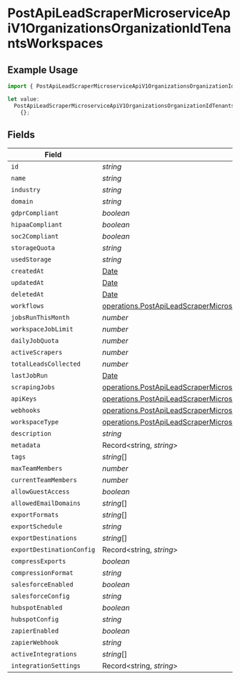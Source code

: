 # PostApiLeadScraperMicroserviceApiV1OrganizationsOrganizationIdTenantsWorkspaces

## Example Usage

```typescript
import { PostApiLeadScraperMicroserviceApiV1OrganizationsOrganizationIdTenantsWorkspaces } from "oppulence-backend-sdk/models/operations";

let value:
  PostApiLeadScraperMicroserviceApiV1OrganizationsOrganizationIdTenantsWorkspaces =
    {};
```

## Fields

| Field                                                                                                                                                                                                          | Type                                                                                                                                                                                                           | Required                                                                                                                                                                                                       | Description                                                                                                                                                                                                    |
| -------------------------------------------------------------------------------------------------------------------------------------------------------------------------------------------------------------- | -------------------------------------------------------------------------------------------------------------------------------------------------------------------------------------------------------------- | -------------------------------------------------------------------------------------------------------------------------------------------------------------------------------------------------------------- | -------------------------------------------------------------------------------------------------------------------------------------------------------------------------------------------------------------- |
| `id`                                                                                                                                                                                                           | *string*                                                                                                                                                                                                       | :heavy_minus_sign:                                                                                                                                                                                             | N/A                                                                                                                                                                                                            |
| `name`                                                                                                                                                                                                         | *string*                                                                                                                                                                                                       | :heavy_minus_sign:                                                                                                                                                                                             | N/A                                                                                                                                                                                                            |
| `industry`                                                                                                                                                                                                     | *string*                                                                                                                                                                                                       | :heavy_minus_sign:                                                                                                                                                                                             | N/A                                                                                                                                                                                                            |
| `domain`                                                                                                                                                                                                       | *string*                                                                                                                                                                                                       | :heavy_minus_sign:                                                                                                                                                                                             | N/A                                                                                                                                                                                                            |
| `gdprCompliant`                                                                                                                                                                                                | *boolean*                                                                                                                                                                                                      | :heavy_minus_sign:                                                                                                                                                                                             | N/A                                                                                                                                                                                                            |
| `hipaaCompliant`                                                                                                                                                                                               | *boolean*                                                                                                                                                                                                      | :heavy_minus_sign:                                                                                                                                                                                             | N/A                                                                                                                                                                                                            |
| `soc2Compliant`                                                                                                                                                                                                | *boolean*                                                                                                                                                                                                      | :heavy_minus_sign:                                                                                                                                                                                             | N/A                                                                                                                                                                                                            |
| `storageQuota`                                                                                                                                                                                                 | *string*                                                                                                                                                                                                       | :heavy_minus_sign:                                                                                                                                                                                             | N/A                                                                                                                                                                                                            |
| `usedStorage`                                                                                                                                                                                                  | *string*                                                                                                                                                                                                       | :heavy_minus_sign:                                                                                                                                                                                             | N/A                                                                                                                                                                                                            |
| `createdAt`                                                                                                                                                                                                    | [Date](https://developer.mozilla.org/en-US/docs/Web/JavaScript/Reference/Global_Objects/Date)                                                                                                                  | :heavy_minus_sign:                                                                                                                                                                                             | N/A                                                                                                                                                                                                            |
| `updatedAt`                                                                                                                                                                                                    | [Date](https://developer.mozilla.org/en-US/docs/Web/JavaScript/Reference/Global_Objects/Date)                                                                                                                  | :heavy_minus_sign:                                                                                                                                                                                             | N/A                                                                                                                                                                                                            |
| `deletedAt`                                                                                                                                                                                                    | [Date](https://developer.mozilla.org/en-US/docs/Web/JavaScript/Reference/Global_Objects/Date)                                                                                                                  | :heavy_minus_sign:                                                                                                                                                                                             | N/A                                                                                                                                                                                                            |
| `workflows`                                                                                                                                                                                                    | [operations.PostApiLeadScraperMicroserviceApiV1OrganizationsOrganizationIdTenantsWorkflows](../../models/operations/postapileadscrapermicroserviceapiv1organizationsorganizationidtenantsworkflows.md)[]       | :heavy_minus_sign:                                                                                                                                                                                             | N/A                                                                                                                                                                                                            |
| `jobsRunThisMonth`                                                                                                                                                                                             | *number*                                                                                                                                                                                                       | :heavy_minus_sign:                                                                                                                                                                                             | N/A                                                                                                                                                                                                            |
| `workspaceJobLimit`                                                                                                                                                                                            | *number*                                                                                                                                                                                                       | :heavy_minus_sign:                                                                                                                                                                                             | N/A                                                                                                                                                                                                            |
| `dailyJobQuota`                                                                                                                                                                                                | *number*                                                                                                                                                                                                       | :heavy_minus_sign:                                                                                                                                                                                             | N/A                                                                                                                                                                                                            |
| `activeScrapers`                                                                                                                                                                                               | *number*                                                                                                                                                                                                       | :heavy_minus_sign:                                                                                                                                                                                             | N/A                                                                                                                                                                                                            |
| `totalLeadsCollected`                                                                                                                                                                                          | *number*                                                                                                                                                                                                       | :heavy_minus_sign:                                                                                                                                                                                             | N/A                                                                                                                                                                                                            |
| `lastJobRun`                                                                                                                                                                                                   | [Date](https://developer.mozilla.org/en-US/docs/Web/JavaScript/Reference/Global_Objects/Date)                                                                                                                  | :heavy_minus_sign:                                                                                                                                                                                             | N/A                                                                                                                                                                                                            |
| `scrapingJobs`                                                                                                                                                                                                 | [operations.PostApiLeadScraperMicroserviceApiV1OrganizationsOrganizationIdTenantsScrapingJobs](../../models/operations/postapileadscrapermicroserviceapiv1organizationsorganizationidtenantsscrapingjobs.md)[] | :heavy_minus_sign:                                                                                                                                                                                             | N/A                                                                                                                                                                                                            |
| `apiKeys`                                                                                                                                                                                                      | [operations.PostApiLeadScraperMicroserviceApiV1OrganizationsOrganizationIdTenantsApiKeys](../../models/operations/postapileadscrapermicroserviceapiv1organizationsorganizationidtenantsapikeys.md)[]           | :heavy_minus_sign:                                                                                                                                                                                             | N/A                                                                                                                                                                                                            |
| `webhooks`                                                                                                                                                                                                     | [operations.PostApiLeadScraperMicroserviceApiV1OrganizationsOrganizationIdTenantsWebhooks](../../models/operations/postapileadscrapermicroserviceapiv1organizationsorganizationidtenantswebhooks.md)[]         | :heavy_minus_sign:                                                                                                                                                                                             | N/A                                                                                                                                                                                                            |
| `workspaceType`                                                                                                                                                                                                | [operations.PostApiLeadScraperMicroserviceApiV1OrganizationsOrganizationIdTenantsWorkspaceType](../../models/operations/postapileadscrapermicroserviceapiv1organizationsorganizationidtenantsworkspacetype.md) | :heavy_minus_sign:                                                                                                                                                                                             | N/A                                                                                                                                                                                                            |
| `description`                                                                                                                                                                                                  | *string*                                                                                                                                                                                                       | :heavy_minus_sign:                                                                                                                                                                                             | N/A                                                                                                                                                                                                            |
| `metadata`                                                                                                                                                                                                     | Record<string, *string*>                                                                                                                                                                                       | :heavy_minus_sign:                                                                                                                                                                                             | N/A                                                                                                                                                                                                            |
| `tags`                                                                                                                                                                                                         | *string*[]                                                                                                                                                                                                     | :heavy_minus_sign:                                                                                                                                                                                             | N/A                                                                                                                                                                                                            |
| `maxTeamMembers`                                                                                                                                                                                               | *number*                                                                                                                                                                                                       | :heavy_minus_sign:                                                                                                                                                                                             | N/A                                                                                                                                                                                                            |
| `currentTeamMembers`                                                                                                                                                                                           | *number*                                                                                                                                                                                                       | :heavy_minus_sign:                                                                                                                                                                                             | N/A                                                                                                                                                                                                            |
| `allowGuestAccess`                                                                                                                                                                                             | *boolean*                                                                                                                                                                                                      | :heavy_minus_sign:                                                                                                                                                                                             | N/A                                                                                                                                                                                                            |
| `allowedEmailDomains`                                                                                                                                                                                          | *string*[]                                                                                                                                                                                                     | :heavy_minus_sign:                                                                                                                                                                                             | N/A                                                                                                                                                                                                            |
| `exportFormats`                                                                                                                                                                                                | *string*[]                                                                                                                                                                                                     | :heavy_minus_sign:                                                                                                                                                                                             | N/A                                                                                                                                                                                                            |
| `exportSchedule`                                                                                                                                                                                               | *string*                                                                                                                                                                                                       | :heavy_minus_sign:                                                                                                                                                                                             | N/A                                                                                                                                                                                                            |
| `exportDestinations`                                                                                                                                                                                           | *string*[]                                                                                                                                                                                                     | :heavy_minus_sign:                                                                                                                                                                                             | N/A                                                                                                                                                                                                            |
| `exportDestinationConfig`                                                                                                                                                                                      | Record<string, *string*>                                                                                                                                                                                       | :heavy_minus_sign:                                                                                                                                                                                             | N/A                                                                                                                                                                                                            |
| `compressExports`                                                                                                                                                                                              | *boolean*                                                                                                                                                                                                      | :heavy_minus_sign:                                                                                                                                                                                             | N/A                                                                                                                                                                                                            |
| `compressionFormat`                                                                                                                                                                                            | *string*                                                                                                                                                                                                       | :heavy_minus_sign:                                                                                                                                                                                             | N/A                                                                                                                                                                                                            |
| `salesforceEnabled`                                                                                                                                                                                            | *boolean*                                                                                                                                                                                                      | :heavy_minus_sign:                                                                                                                                                                                             | N/A                                                                                                                                                                                                            |
| `salesforceConfig`                                                                                                                                                                                             | *string*                                                                                                                                                                                                       | :heavy_minus_sign:                                                                                                                                                                                             | N/A                                                                                                                                                                                                            |
| `hubspotEnabled`                                                                                                                                                                                               | *boolean*                                                                                                                                                                                                      | :heavy_minus_sign:                                                                                                                                                                                             | N/A                                                                                                                                                                                                            |
| `hubspotConfig`                                                                                                                                                                                                | *string*                                                                                                                                                                                                       | :heavy_minus_sign:                                                                                                                                                                                             | N/A                                                                                                                                                                                                            |
| `zapierEnabled`                                                                                                                                                                                                | *boolean*                                                                                                                                                                                                      | :heavy_minus_sign:                                                                                                                                                                                             | N/A                                                                                                                                                                                                            |
| `zapierWebhook`                                                                                                                                                                                                | *string*                                                                                                                                                                                                       | :heavy_minus_sign:                                                                                                                                                                                             | N/A                                                                                                                                                                                                            |
| `activeIntegrations`                                                                                                                                                                                           | *string*[]                                                                                                                                                                                                     | :heavy_minus_sign:                                                                                                                                                                                             | N/A                                                                                                                                                                                                            |
| `integrationSettings`                                                                                                                                                                                          | Record<string, *string*>                                                                                                                                                                                       | :heavy_minus_sign:                                                                                                                                                                                             | N/A                                                                                                                                                                                                            |